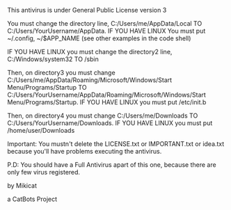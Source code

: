 This antivirus is under General Public License version 3 

You must change the directory line, C:/Users/me/AppData/Local TO C:/Users/YourUsername/AppData. 
IF YOU HAVE LINUX You must put ~/.config, ~/$APP_NAME (see other examples in the code shell)

IF YOU HAVE LINUX you must change the directory2 line, C:/Windows/system32 TO /sbin

Then, on directory3 you must change C:/Users/me/AppData/Roaming/Microsoft/Windows/Start Menu/Programs/Startup 
TO C:/Users/YourUsername/AppData/Roaming/Microsoft/Windows/Start Menu/Programs/Startup.
IF YOU HAVE LINUX you must put /etc/init.b 

Then, on directory4 you must change C:/Users/me/Downloads TO C:/Users/YourUsername/Downloads.
IF YOU HAVE LINUX you must put /home/user/Downloads

Important: You mustn't delete the LICENSE.txt or IMPORTANT.txt or idea.txt because you'll have problems executing the antivirus.

P.D: You should have a Full Antivirus apart of this one, because there are only few virus registered. 


by Mikicat

a CatBots Project
